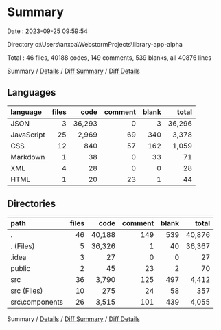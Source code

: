 # Summary

Date : 2023-09-25 09:59:54

Directory c:\\Users\\anxoa\\WebstormProjects\\library-app-alpha

Total : 46 files,  40188 codes, 149 comments, 539 blanks, all 40876 lines

Summary / [Details](details.md) / [Diff Summary](diff.md) / [Diff Details](diff-details.md)

## Languages
| language | files | code | comment | blank | total |
| :--- | ---: | ---: | ---: | ---: | ---: |
| JSON | 3 | 36,293 | 0 | 3 | 36,296 |
| JavaScript | 25 | 2,969 | 69 | 340 | 3,378 |
| CSS | 12 | 840 | 57 | 162 | 1,059 |
| Markdown | 1 | 38 | 0 | 33 | 71 |
| XML | 4 | 28 | 0 | 0 | 28 |
| HTML | 1 | 20 | 23 | 1 | 44 |

## Directories
| path | files | code | comment | blank | total |
| :--- | ---: | ---: | ---: | ---: | ---: |
| . | 46 | 40,188 | 149 | 539 | 40,876 |
| . (Files) | 5 | 36,326 | 1 | 40 | 36,367 |
| .idea | 3 | 27 | 0 | 0 | 27 |
| public | 2 | 45 | 23 | 2 | 70 |
| src | 36 | 3,790 | 125 | 497 | 4,412 |
| src (Files) | 10 | 275 | 24 | 58 | 357 |
| src\\components | 26 | 3,515 | 101 | 439 | 4,055 |

Summary / [Details](details.md) / [Diff Summary](diff.md) / [Diff Details](diff-details.md)
